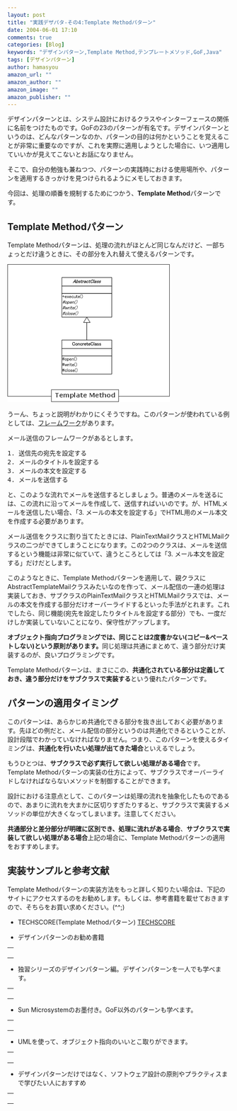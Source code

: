 ```yaml
---
layout: post
title: "実践デザパタ-その4:Template Methodパターン"
date: 2004-06-01 17:10
comments: true
categories: [Blog]
keywords: "デザインパターン,Template Method,テンプレートメソッド,GoF,Java"
tags: [デザインパターン]
author: hamasyou
amazon_url: ""
amazon_author: ""
amazon_image: ""
amazon_publisher: ""
---
```


デザインパターンとは、システム設計におけるクラスやインターフェースの関係に名前をつけたものです。GoFの23のパターンが有名です。デザインパターンというのは、どんなパターンなのか、パターンの目的は何かということを覚えることが非常に重要なのですが、これを実際に適用しようとした場合に、いつ適用していいかが見えてこないとお話になりません。

そこで、自分の勉強も兼ねつつ、パターンの実践時における使用場所や、パターンを適用するきっかけを見つけられるようにメモしておきます。

今回は、処理の順番を規制するためにつかう、<b>Template Method</b>パターンです。


<!-- more -->

<h2>Template Methodパターン</h2>

<p class="option">Template Methodパターンは、処理の流れがほとんど同じなんだけど、一部ちょっとだけ違うときに、その部分を入れ替えて使えるパターンです。</p>

<img src="/images/template_method/template_method.gif" alt="Template   Method のクラス図" />

うーん、ちょっと説明がわかりにくそうですね。このパターンが使われている例としては、<a href="http://allabout.co.jp/career/swengineer/closeup/CU20030525A/" rel="external nofollow">フレームワーク</a>があります。

メール送信のフレームワークがあるとします。

<pre>1. 送信先の宛先を設定する
2. メールのタイトルを設定する
3. メールの本文を設定する
4. メールを送信する</pre>

と、このような流れでメールを送信するとしましょう。普通のメールを送るには、この流れに沿ってメールを作成して、送信すればいいのです。が、HTMLメールを送信したい場合、「3. メールの本文を設定する」でHTML用のメール本文を作成する必要があります。

メール送信をクラスに割り当てたときには、PlainTextMailクラスとHTMLMailクラスの二つができてしまうことになります。この2つのクラスは、メールを送信するという機能は非常に似ていて、違うところとしては「3. メール本文を設定する」だけだとします。

このようなときに、Template Methodパターンを適用して、親クラスにAbstractTemplateMailクラスみたいなのを作って、メール配信の一連の処理は実装しておき、サブクラスのPlainTextMailクラスとHTMLMailクラスでは、メールの本文を作成する部分だけオーバーライドするといった手法がとれます。これでしたら、同じ機能(宛先を設定したりタイトルを設定する部分）でも、一度だけしか実装していないことになり、保守性がアップします。

<b>オブジェクト指向プログラミングでは、同じことは2度書かない(コピー&ペーストしない)という原則があります。</b>同じ処理は共通にまとめて、違う部分だけ実装するのが、良いプログラミングです。

Template Methodパターンは、まさにこの、<strong>共通化されている部分は定義しておき、違う部分だけをサブクラスで実装する</strong>という優れたパターンです。

<h2>パターンの適用タイミング</h2>

このパターンは、あらかじめ共通化できる部分を抜き出しておく必要があります。先ほどの例だと、メール配信の部分というのは共通化できるということが、設計段階でわかっていなければなりません。つまり、このパターンを使えるタイミングは、<b>共通化を行いたい処理が出てきた場合</b>といえるでしょう。

もうひとつは、<b>サブクラスで必ず実行して欲しい処理がある場合</b>です。Template Methodパターンの実装の仕方によって、サブクラスでオーバーライドしなければならないメソッドを制御することができます。

設計における注意点として、このパターンは処理の流れを抽象化したものであるので、あまりに流れを大まかに区切りすぎたりすると、サブクラスで実装するメソッドの単位が大きくなってしまいます。注意してください。

<strong>共通部分と差分部分が明確に区別でき、処理に流れがある場合</strong>、<strong>サブクラスで実装して欲しい処理がある場合</strong>上記の場合に、Template Methodパターンの適用をおすすめします。

<h2>実装サンプルと参考文献</h2>

Template Methodパターンの実装方法をもっと詳しく知りたい場合は、下記のサイトにアクセスするのをお勧めします。もしくは、参考書籍を載せておきますので、そちらをお買い求めください。(^^;)

+ TECHSCORE(Template Methodパターン)
<a href="http://www.techscore.com/tech/DesignPattern/TemplateMethod.html" rel="external nofollow">TECHSCORE</a>

+ デザインパターンのお勧め書籍
<div class="rakuten"><table border="0" cellpadding="5" width="400"><tr><td valign="top"><a href="http://www.amazon.co.jp/exec/obidos/ASIN/4797327030/sorehabooks-22/" rel="external nofollow"></a><br /></td></tr></table>
</div>

+ 独習シリーズのデザインパターン編。デザインパターンを一人でも学べます。
<div class="rakuten"><table border="0" cellpadding="5" width="400"><tr><td valign="top"><a href="http://www.amazon.co.jp/exec/obidos/ASIN/4798104450/sorehabooks-22/" rel="external nofollow"></a><br /></td></tr></table>
</div>

+ Sun Microsystemのお墨付き。GoF以外のパターンも学べます。
<div class="rakuten"><table border="0" cellpadding="5" width="400"><tr><td valign="top"><a href="http://www.amazon.co.jp/exec/obidos/ASIN/4756141552/sorehabooks-22/" rel="external nofollow"></a><br /></td></tr></table>
</div>

+ UMLを使って、オブジェクト指向のいいとこ取りができます。
<div class="rakuten"><table border="0" cellpadding="5" width="400"><tr><td valign="top"><a href="http://www.amazon.co.jp/exec/obidos/ASIN/4774116882/sorehabooks-22/" rel="external nofollow"></a><br /></td></tr></table>
</div>

+ デザインパターンだけではなく、ソフトウェア設計の原則やプラクティスまで学びたい人におすすめ
<div class="rakuten"><table border="0" cellpadding="5" width="400"><tr><td valign="top"><a href="http://www.amazon.co.jp/exec/obidos/ASIN/4797323361/sorehabooks-22/" rel="external nofollow"></a><br /></td></tr></table>
</div>




